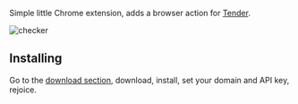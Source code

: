 
Simple little Chrome extension, adds a browser action for [Tender](http://tenderapp.com).

![checker](http://img.skitch.com/20100117-p4tcd6samcrx4ecne31jt94pcd.jpg)

Installing
----------

Go to the [download section](http://github.com/tekkub/tender-checker/downloads), download, install, set your domain and API key, rejoice.
